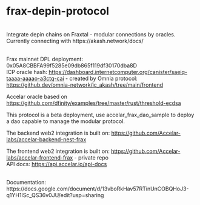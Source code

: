 # frax-depin-protocol
<br/>
Integrate depin chains on Fraxtal - modular connections by oracles. Currently connecting with https://akash.network/docs/
<br/>
<br/>

Frax mainnet DPL deployment: 0x05A8CBBFA99f5285e09db865f119df30170dba8D
<br/>
ICP oracle hash: https://dashboard.internetcomputer.org/canister/saeiq-taaaa-aaaao-a3ctq-cai - created by Omnia protocol: https://github.dev/omnia-network/ic_akash/tree/main/frontend
<br/>

Accelar oracle based on https://github.com/dfinity/examples/tree/master/rust/threshold-ecdsa
<br/>

This protocol is a beta deployment, use accelar_frax_dao_sample to deploy a dao capable to manage the modular protocol.
<br/>

The backend web2 integration is built on: https://github.com/Accelar-labs/accelar-backend-nest-frax 
<br/>

The frontend web2 integration is built on: https://github.com/Accelar-labs/accelar-frontend-frax - private repo
<br/>
API docs: https://api.accelar.io/api-docs

<br/>
Documentation: https://docs.google.com/document/d/13vboRkHav57RTinUnCOBQHoJ3-q1YH1ISc_QS36v0JU/edit?usp=sharing
